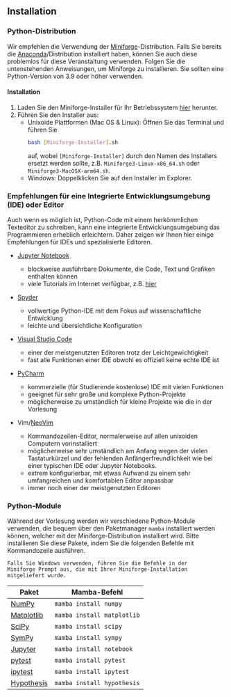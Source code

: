 ## Installation

### Python-Distribution

Wir empfehlen die Verwendung der 
[Miniforge](https://github.com/conda-forge/miniforge)-Distribution.
Falls Sie bereits die [Anaconda](https://www.anaconda.com)/Distribution 
installiert haben, können Sie auch diese problemlos für diese 
Veranstaltung verwenden.
Folgen Sie die untenstehenden Anweisungen, um Miniforge zu installieren.
Sie sollten eine Python-Version von 3.9 oder höher verwenden.

#### Installation
1. Laden Sie den Miniforge-Installer für Ihr Betriebssystem 
   [hier](https://github.com/conda-forge/miniforge#miniforge3) herunter.
2. Führen Sie den Installer aus:
    - Unixoide Plattformen (Mac OS & Linux):
        Öffnen Sie das Terminal und führen Sie
        ```bash
        bash [Miniforge-Installer].sh
        ```
        auf, wobei `[Miniforge-Installer]` durch den Namen des Installers 
        ersetzt werden sollte, z.B. `Miniforge3-Linux-x86_64.sh` oder 
        `Miniforge3-MacOSX-arm64.sh`.
    - Windows:
        Doppelklicken Sie auf den Installer im Explorer.


### Empfehlungen für eine Integrierte Entwicklungsumgebung (IDE) oder Editor
Auch wenn es möglich ist, Python-Code mit einem herkömmlichen Texteditor
zu schreiben, kann eine integrierte Entwicklungsumgebung das Programmieren 
erheblich erleichtern. Daher zeigen wir Ihnen hier einige Empfehlungen für
IDEs und spezialisierte Editoren.

- [Jupyter Notebook](https://jupyter.org)
    - blockweise ausführbare Dokumente, die Code, Text 
      und Grafiken enthalten können
    - viele Tutorials im Internet verfügbar, z.B.
      [hier](https://www.dataquest.io/blog/jupyter-notebook-tutorial/)

- [Spyder](https://www.spyder-ide.org)
    - vollwertige Python-IDE mit dem Fokus auf wissenschaftliche 
      Entwicklung
    - leichte und übersichtliche Konfiguration

- [Visual Studio Code](https://code.visualstudio.com)
    - einer der meistgenutzten Editoren trotz der Leichtgewichtigkeit
    - fast alle Funktionen einer IDE obwohl es offiziell keine echte IDE ist

- [PyCharm](https://www.jetbrains.com/de-de/pycharm/)
    - kommerzielle (für Studierende kostenlose) IDE mit vielen Funktionen
    - geeignet für sehr große und komplexe Python-Projekte
    - möglicherweise zu umständlich für kleine Projekte wie die in der 
      Vorlesung

- Vim/[NeoVim](https://neovim.io)
    - Kommandozeilen-Editor, normalerweise auf allen unixoiden 
      Computern vorinstalliert
    - möglicherweise sehr umständlich am Anfang wegen der vielen 
      Tastaturkürzel und der fehlenden Anfängerfreundlichkeit
      wie bei einer typischen IDE oder Jupyter Notebooks.
    - extrem konfigurierbar, mit etwas Aufwand zu einem sehr 
      umfangreichen und komfortablen Editor anpassbar
    - immer noch einer der meistgenutzten Editoren


### Python-Module

Während der Vorlesung werden wir verschiedene Python-Module verwenden, 
die bequem über den Paketmanager `mamba` installiert werden können,
welcher mit der Miniforge-Distribution installiert wird.
Bitte installieren Sie diese Pakete, indem Sie die folgenden Befehle
mit Kommandozeile ausführen.

```admonish note title="Hinweis für Windows-Nutzer"
Falls Sie Windows verwenden, führen Sie die Befehle in der
Miniforge Prompt aus, die mit Ihrer Miniforge-Installation
mitgeliefert wurde.
```

| Paket | Mamba-Befehl |
| ----- | ------------ |
| [NumPy](https://numpy.org) | `mamba install numpy` |
| [Matplotlib](https://matplotlib.org) | `mamba install matplotlib` |
| [SciPy](https://scipy.org) | `mamba install scipy` |
| [SymPy](https://www.sympy.org/en/index.html) | `mamba install sympy` |
| [Jupyter](https://jupyter.org) | `mamba install notebook` |
| [pytest](https://docs.pytest.org/en/7.4.x/) | `mamba install pytest` |
| [ipytest](https://github.com/chmp/ipytest) | `mamba install ipytest` |
| [Hypothesis](https://hypothesis.readthedocs.io/en/latest/) | `mamba install hypothesis` |

